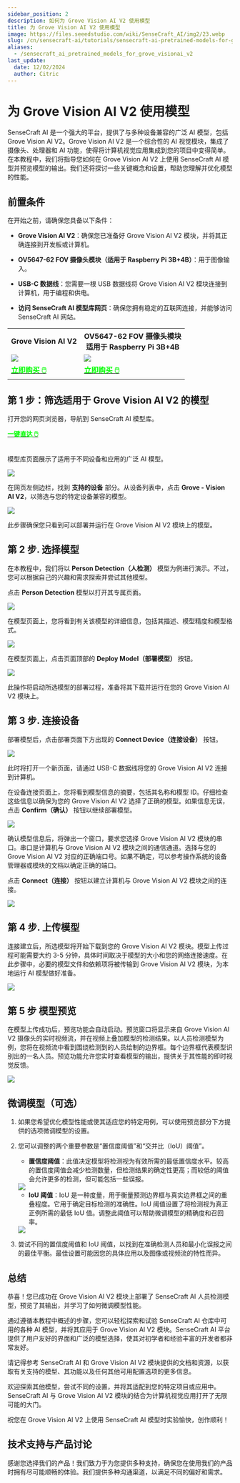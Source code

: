 ```yaml
---
sidebar_position: 2
description: 如何为 Grove Vision AI V2 使用模型
title: 为 Grove Vision AI V2 使用模型
image: https://files.seeedstudio.com/wiki/SenseCraft_AI/img2/23.webp
slug: /cn/sensecraft-ai/tutorials/sensecraft-ai-pretrained-models-for-grove-vision-ai-v2
aliases:
  - /sensecraft_ai_pretrained_models_for_grove_visionai_v2
last_update:
  date: 12/02/2024
  author: Citric
---
```


# 为 Grove Vision AI V2 使用模型

SenseCraft AI 是一个强大的平台，提供了与多种设备兼容的广泛 AI 模型，包括 Grove Vision AI V2。Grove Vision AI V2 是一个综合性的 AI 视觉模块，集成了摄像头、处理器和 AI 功能，使得将计算机视觉应用集成到您的项目中变得简单。在本教程中，我们将指导您如何在 Grove Vision AI V2 上使用 SenseCraft AI 模型并预览模型的输出。我们还将探讨一些关键概念和设置，帮助您理解并优化模型的性能。

## 前置条件

在开始之前，请确保您具备以下条件：

- **Grove Vision AI V2**：确保您已准备好 Grove Vision AI V2 模块，并将其正确连接到开发板或计算机。

- **OV5647-62 FOV 摄像头模块（适用于 Raspberry Pi 3B+4B）**：用于图像输入。

- **USB-C 数据线**：您需要一根 USB 数据线将 Grove Vision AI V2 模块连接到计算机，用于编程和供电。

- **访问 SenseCraft AI 模型库网页**：确保您拥有稳定的互联网连接，并能够访问 SenseCraft AI 网站。

<div class="table-center">
	<table align="center">
		<tr>
			<th>Grove Vision AI V2</th>
      <th>OV5647-62 FOV 摄像头模块<br />适用于 Raspberry Pi 3B+4B</th>
		</tr>
		<tr>
			<td><div style={{textAlign:'center'}}><img src="https://files.seeedstudio.com/wiki/grove-vision-ai-v2/14.jpg" style={{width:250, height:'auto'}}/></div></td>
      <td><div style={{textAlign:'center'}}><img src="https://files.seeedstudio.com/wiki/grove-vision-ai-v2/11.png" style={{width:250, height:'auto'}}/></div></td>
		</tr>
		<tr>
			<td><div class="get_one_now_container" style={{textAlign: 'center'}}>
				<a class="get_one_now_item" href="https://www.seeedstudio.com/Grove-Vision-AI-Module-V2-p-5851.html">
				<strong><span><font color={'FFFFFF'} size={"4"}> 立即购买 🖱️</font></span></strong>
				</a>
			</div></td>
      <td><div class="get_one_now_container" style={{textAlign: 'center'}}>
				<a class="get_one_now_item" href="https://www.seeedstudio.com/OV5647-69-1-FOV-Camera-module-for-Raspberry-Pi-3B-4B-p-5484.html">
				<strong><span><font color={'FFFFFF'} size={"4"}> 立即购买 🖱️</font></span></strong>
				</a>
			</div></td>
		</tr>
	</table>
</div>

## 第 1 步：筛选适用于 Grove Vision AI V2 的模型

打开您的网页浏览器，导航到 SenseCraft AI 模型库。

<div class="get_one_now_container" style={{textAlign: 'center'}}>
    <a class="get_one_now_item" href="https://sensecraft.seeed.cc/ai/#/model">
            <strong><span><font color={'FFFFFF'} size={"4"}>一键直达 🖱️</font></span></strong>
    </a>
</div><br />

模型库页面展示了适用于不同设备和应用的广泛 AI 模型。

<div style={{textAlign:'center'}}><img src="https://files.seeedstudio.com/wiki/SenseCraft_AI/img2/13.png" style={{width:1000, height:'auto'}}/></div>

在网页左侧边栏，找到 **支持的设备** 部分。从设备列表中，点击 **Grove - Vision AI V2**，以筛选与您的特定设备兼容的模型。

<div style={{textAlign:'center'}}><img src="https://files.seeedstudio.com/wiki/SenseCraft_AI/img2/23.png" style={{width:1000, height:'auto'}}/></div>

此步骤确保您只看到可以部署并运行在 Grove Vision AI V2 模块上的模型。

## 第 2 步. 选择模型

在本教程中，我们将以 **Person Detection（人检测）** 模型为例进行演示。不过，您可以根据自己的兴趣和需求探索并尝试其他模型。

点击 **Person Detection** 模型以打开其专属页面。

<div style={{textAlign:'center'}}><img src="https://files.seeedstudio.com/wiki/SenseCraft_AI/img2/24.png" style={{width:1000, height:'auto'}}/></div>

在模型页面上，您将看到有关该模型的详细信息，包括其描述、模型精度和模型格式。

<div style={{textAlign:'center'}}><img src="https://files.seeedstudio.com/wiki/SenseCraft_AI/img2/25.png" style={{width:1000, height:'auto'}}/></div>

在模型页面上，点击页面顶部的 **Deploy Model（部署模型）** 按钮。

<div style={{textAlign:'center'}}><img src="https://files.seeedstudio.com/wiki/SenseCraft_AI/img2/26.png" style={{width:1000, height:'auto'}}/></div>

此操作将启动所选模型的部署过程，准备将其下载并运行在您的 Grove Vision AI V2 模块上。

## 第 3 步. 连接设备

部署模型后，点击部署页面下方出现的 **Connect Device（连接设备）** 按钮。

<div style={{textAlign:'center'}}><img src="https://files.seeedstudio.com/wiki/SenseCraft_AI/img2/18.png" style={{width:1000, height:'auto'}}/></div>

此时将打开一个新页面，请通过 USB-C 数据线将您的 Grove Vision AI V2 连接到计算机。

在设备连接页面上，您将看到模型信息的摘要，包括其名称和模型 ID。仔细检查这些信息以确保为您的 Grove Vision AI V2 选择了正确的模型。如果信息无误，点击 **Confirm（确认）** 按钮以继续部署模型。

<div style={{textAlign:'center'}}><img src="https://files.seeedstudio.com/wiki/SenseCraft_AI/img2/27.png" style={{width:1000, height:'auto'}}/></div>

确认模型信息后，将弹出一个窗口，要求您选择 Grove Vision AI V2 模块的串口。串口是计算机与 Grove Vision AI V2 模块之间的通信通道。选择与您的 Grove Vision AI V2 对应的正确端口号。如果不确定，可以参考操作系统的设备管理器或模块的文档以确定正确的端口。

点击 **Connect（连接）** 按钮以建立计算机与 Grove Vision AI V2 模块之间的连接。

<div style={{textAlign:'center'}}><img src="https://files.seeedstudio.com/wiki/SenseCraft_AI/img2/28.png" style={{width:1000, height:'auto'}}/></div>

## 第 4 步. 上传模型

连接建立后，所选模型将开始下载到您的 Grove Vision AI V2 模块。模型上传过程可能需要大约 3-5 分钟，具体时间取决于模型的大小和您的网络连接速度。在此步骤中，必要的模型文件和依赖项将被传输到 Grove Vision AI V2 模块，为本地运行 AI 模型做好准备。

<div style={{textAlign:'center'}}><img src="https://files.seeedstudio.com/wiki/SenseCraft_AI/img2/29.png" style={{width:1000, height:'auto'}}/></div>

## 第 5 步 模型预览

在模型上传成功后，预览功能会自动启动。预览窗口将显示来自 Grove Vision AI V2 摄像头的实时视频流，并在视频上叠加模型的检测结果。以人员检测模型为例，您将在视频流中看到围绕检测到的人员绘制的边界框。每个边界框代表模型识别出的一名人员。预览功能允许您实时查看模型的输出，提供关于其性能的即时视觉反馈。

<div style={{textAlign:'center'}}><img src="https://files.seeedstudio.com/wiki/SenseCraft_AI/img2/30.png" style={{width:1000, height:'auto'}}/></div>

## 微调模型（可选）

1. 如果您希望优化模型性能或使其适应您的特定用例，可以使用预览部分下方提供的选项微调模型的设置。

2. 您可以调整的两个重要参数是“置信度阈值”和“交并比（IoU）阈值”。

   - **置信度阈值**：此值决定模型将检测视为有效所需的最低置信度水平。较高的置信度阈值会减少检测数量，但检测结果的确定性更高；而较低的阈值会允许更多的检测，但可能包括一些误报。

   <div style={{textAlign:'center'}}><img src="https://files.seeedstudio.com/wiki/grove-vision-ai-v2/confi.gif" style={{width:600, height:'auto'}}/></div>

   - **IoU 阈值**：IoU 是一种度量，用于衡量预测边界框与真实边界框之间的重叠程度。它用于确定目标检测的准确性。IoU 阈值设置了将检测视为真正正例所需的最低 IoU 值。调整此阈值可以帮助微调模型的精确度和召回率。

   <div style={{textAlign:'center'}}><img src="https://files.seeedstudio.com/wiki/grove-vision-ai-v2/iou.gif" style={{width:600, height:'auto'}}/></div>

3. 尝试不同的置信度阈值和 IoU 阈值，以找到在准确检测人员和最小化误报之间的最佳平衡。最佳设置可能因您的具体应用以及图像或视频流的特性而异。

## 总结

恭喜！您已成功在 Grove Vision AI V2 模块上部署了 SenseCraft AI 人员检测模型，预览了其输出，并学习了如何微调模型性能。

通过遵循本教程中概述的步骤，您可以轻松探索和试验 SenseCraft AI 仓库中可用的各种 AI 模型，并将其应用于 Grove Vision AI V2 模块。SenseCraft AI 平台提供了用户友好的界面和广泛的模型选择，使其对初学者和经验丰富的开发者都非常友好。

请记得参考 SenseCraft AI 和 Grove Vision AI V2 模块提供的文档和资源，以获取有关支持的模型、其功能以及任何其他可用配置选项的更多信息。

欢迎探索其他模型，尝试不同的设置，并将其适配到您的特定项目或应用中。SenseCraft AI 与 Grove Vision AI V2 模块的结合为计算机视觉应用打开了无限可能的大门。

祝您在 Grove Vision AI V2 上使用 SenseCraft AI 模型时实验愉快，创作顺利！

## 技术支持与产品讨论

感谢您选择我们的产品！我们致力于为您提供多种支持，确保您在使用我们的产品时拥有尽可能顺畅的体验。我们提供多种沟通渠道，以满足不同的偏好和需求。

<div class="button_tech_support_container">
<a href="https://discord.com/invite/QqMgVwHT3X" class="button_tech_support_sensecap"></a>
<a href="https://support.sensecapmx.com/portal/en/home" class="button_tech_support_sensecap3"></a>
</div>

<div class="button_tech_support_container">
<a href="mailto:support@sensecapmx.com" class="button_tech_support_sensecap2"></a>
<a href="https://github.com/Seeed-Studio/wiki-documents/discussions/69" class="button_discussion"></a>
</div>